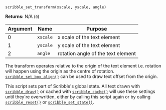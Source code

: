 `scribble_set_transform(xscale, yscale, angle)`

**Returns:** N/A (`0`)

|Argument|Name    |Purpose                           |
|--------|--------|----------------------------------|
|0       |`xscale`|x scale of the text element       |
|1       |`yscale`|y scale of the text element       |
|2       |`angle` |rotation angle of the text element|

The transform operates relative to the origin of the text element i.e. rotation will happen using the origin as the centre of rotation. [`scribble_set_box_align()`](scribble_set_box_align) can be used to draw text offset from the origin.

This script sets part of Scribble's global state. All text drawn with [`scribble_draw()`](scribble_draw) or cached with [`scribble_cache()`](scribble_cache) will use these settings until they're overwritten, either by calling this script again or by calling [`scribble_reset()`](scribble_reset) or [`scribble_set_state()`](scribble_set_state).